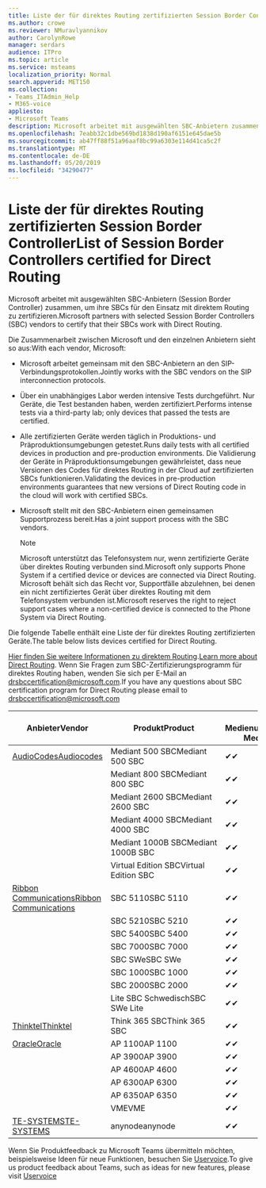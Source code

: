 ```yaml
---
title: Liste der für direktes Routing zertifizierten Session Border Controller
ms.author: crowe
ms.reviewer: NMuravlyannikov
author: CarolynRowe
manager: serdars
audience: ITPro
ms.topic: article
ms.service: msteams
localization_priority: Normal
search.appverid: MET150
ms.collection:
- Teams_ITAdmin_Help
- M365-voice
appliesto:
- Microsoft Teams
description: Microsoft arbeitet mit ausgewählten SBC-Anbietern zusammen, um ihre SBCs für den Einsatz mit direktem Routing zu zertifizieren.
ms.openlocfilehash: 7eabb32c1dbe569bd1838d190af6151e645dae5b
ms.sourcegitcommit: ab47ff88f51a96aaf8bc99a6303e114d41ca5c2f
ms.translationtype: MT
ms.contentlocale: de-DE
ms.lasthandoff: 05/20/2019
ms.locfileid: "34290477"
---
```

# <a name="list-of-session-border-controllers-certified-for-direct-routing"></a><span data-ttu-id="fe9e6-103">Liste der für direktes Routing zertifizierten Session Border Controller</span><span class="sxs-lookup"><span data-stu-id="fe9e6-103">List of Session Border Controllers certified for Direct Routing</span></span>

<span data-ttu-id="fe9e6-104">Microsoft arbeitet mit ausgewählten SBC-Anbietern (Session Border Controller) zusammen, um ihre SBCs für den Einsatz mit direktem Routing zu zertifizieren.</span><span class="sxs-lookup"><span data-stu-id="fe9e6-104">Microsoft partners with selected Session Border Controllers (SBC) vendors to certify that their SBCs work with Direct Routing.</span></span> 

<span data-ttu-id="fe9e6-105">Die Zusammenarbeit zwischen Microsoft und den einzelnen Anbietern sieht so aus:</span><span class="sxs-lookup"><span data-stu-id="fe9e6-105">With each vendor, Microsoft:</span></span> 

- <span data-ttu-id="fe9e6-106">Microsoft arbeitet gemeinsam mit den SBC-Anbietern an den SIP-Verbindungsprotokollen.</span><span class="sxs-lookup"><span data-stu-id="fe9e6-106">Jointly works with the SBC vendors on the SIP interconnection protocols.</span></span>
- <span data-ttu-id="fe9e6-107">Über ein unabhängiges Labor werden intensive Tests durchgeführt. Nur Geräte, die Test bestanden haben, werden zertifiziert.</span><span class="sxs-lookup"><span data-stu-id="fe9e6-107">Performs intense tests via a third-party lab; only devices that passed the tests are certified.</span></span> 
- <span data-ttu-id="fe9e6-108">Alle zertifizierten Geräte werden täglich in Produktions- und Präproduktionsumgebungen getestet.</span><span class="sxs-lookup"><span data-stu-id="fe9e6-108">Runs daily tests with all certified devices in production and pre-production environments.</span></span> <span data-ttu-id="fe9e6-109">Die Validierung der Geräte in Präproduktionsumgebungen gewährleistet, dass neue Versionen des Codes für direktes Routing in der Cloud auf zertifizierten SBCs funktionieren.</span><span class="sxs-lookup"><span data-stu-id="fe9e6-109">Validating the devices in pre-production environments guarantees that new versions of Direct Routing code in the cloud will work with certified SBCs.</span></span> 
- <span data-ttu-id="fe9e6-110">Microsoft stellt mit den SBC-Anbietern einen gemeinsamen Supportprozess bereit.</span><span class="sxs-lookup"><span data-stu-id="fe9e6-110">Has a joint support process with the SBC vendors.</span></span>


  > [!NOTE]
  > <span data-ttu-id="fe9e6-111">Microsoft unterstützt das Telefonsystem nur, wenn zertifizierte Geräte über direktes Routing verbunden sind.</span><span class="sxs-lookup"><span data-stu-id="fe9e6-111">Microsoft only supports Phone System if a certified device or devices are connected via Direct Routing.</span></span> <span data-ttu-id="fe9e6-112">Microsoft behält sich das Recht vor, Supportfälle abzulehnen, bei denen ein nicht zertifiziertes Gerät über direktes Routing mit dem Telefonsystem verbunden ist.</span><span class="sxs-lookup"><span data-stu-id="fe9e6-112">Microsoft reserves the right to reject support cases where a non-certified device is connected to the Phone System via Direct Routing.</span></span> 

<span data-ttu-id="fe9e6-113">Die folgende Tabelle enthält eine Liste der für direktes Routing zertifizierten Geräte.</span><span class="sxs-lookup"><span data-stu-id="fe9e6-113">The table below lists devices certified for Direct Routing.</span></span> 

<span data-ttu-id="fe9e6-114">[Hier finden Sie weitere Informationen zu direktem Routing](https://aka.ms/dr).</span><span class="sxs-lookup"><span data-stu-id="fe9e6-114">[Learn more about Direct Routing](https://aka.ms/dr).</span></span> <span data-ttu-id="fe9e6-115">Wenn Sie Fragen zum SBC-Zertifizierungsprogramm für direktes Routing haben, wenden Sie sich per E-Mail an drsbccertification@microsoft.com.</span><span class="sxs-lookup"><span data-stu-id="fe9e6-115">If you have any questions about SBC certification program for Direct Routing please email to drsbccertification@microsoft.com</span></span>


|                                                       <span data-ttu-id="fe9e6-116">Anbieter</span><span class="sxs-lookup"><span data-stu-id="fe9e6-116">Vendor</span></span>                                                        |       <span data-ttu-id="fe9e6-117">Produkt</span><span class="sxs-lookup"><span data-stu-id="fe9e6-117">Product</span></span>       | <span data-ttu-id="fe9e6-118">Ohne Medienumgehung</span><span class="sxs-lookup"><span data-stu-id="fe9e6-118">Non-Media Bypass</span></span> | <span data-ttu-id="fe9e6-119">Medienumgehung</span><span class="sxs-lookup"><span data-stu-id="fe9e6-119">Media Bypass</span></span> | <span data-ttu-id="fe9e6-120">Softwareversion</span><span class="sxs-lookup"><span data-stu-id="fe9e6-120">Software Version</span></span> |
|---------------------------------------------------------------------------------------------------------------------|---------------------|------------------|--------------|------------------|
| [<span data-ttu-id="fe9e6-121">AudioCodes</span><span class="sxs-lookup"><span data-stu-id="fe9e6-121">Audiocodes</span></span>](https://www.audiocodes.com/solutions-products/products/products-for-microsoft-365/direct-routing-for-microsoft-teams) |   <span data-ttu-id="fe9e6-122">Mediant 500 SBC</span><span class="sxs-lookup"><span data-stu-id="fe9e6-122">Mediant 500 SBC</span></span>   |     <span data-ttu-id="fe9e6-123">&#10004;</span><span class="sxs-lookup"><span data-stu-id="fe9e6-123">&#10004;</span></span>     |   <span data-ttu-id="fe9e6-124">&#10004;</span><span class="sxs-lookup"><span data-stu-id="fe9e6-124">&#10004;</span></span>    |  <span data-ttu-id="fe9e6-125">7.20A.250.003</span><span class="sxs-lookup"><span data-stu-id="fe9e6-125">7.20A.250.003</span></span>   |
|                                                                                                                     |   <span data-ttu-id="fe9e6-126">Mediant 800 SBC</span><span class="sxs-lookup"><span data-stu-id="fe9e6-126">Mediant 800 SBC</span></span>   |     <span data-ttu-id="fe9e6-127">&#10004;</span><span class="sxs-lookup"><span data-stu-id="fe9e6-127">&#10004;</span></span>     |   <span data-ttu-id="fe9e6-128">&#10004;</span><span class="sxs-lookup"><span data-stu-id="fe9e6-128">&#10004;</span></span>     |  <span data-ttu-id="fe9e6-129">7.20A.250.003</span><span class="sxs-lookup"><span data-stu-id="fe9e6-129">7.20A.250.003</span></span>   |
|                                                                                                                     |  <span data-ttu-id="fe9e6-130">Mediant 2600 SBC</span><span class="sxs-lookup"><span data-stu-id="fe9e6-130">Mediant 2600 SBC</span></span>   |     <span data-ttu-id="fe9e6-131">&#10004;</span><span class="sxs-lookup"><span data-stu-id="fe9e6-131">&#10004;</span></span>     |   <span data-ttu-id="fe9e6-132">&#10004;</span><span class="sxs-lookup"><span data-stu-id="fe9e6-132">&#10004;</span></span>    |  <span data-ttu-id="fe9e6-133">7.20A.250.003</span><span class="sxs-lookup"><span data-stu-id="fe9e6-133">7.20A.250.003</span></span>   |
|                                                                                                                     |  <span data-ttu-id="fe9e6-134">Mediant 4000 SBC</span><span class="sxs-lookup"><span data-stu-id="fe9e6-134">Mediant 4000 SBC</span></span>   |     <span data-ttu-id="fe9e6-135">&#10004;</span><span class="sxs-lookup"><span data-stu-id="fe9e6-135">&#10004;</span></span>     |   <span data-ttu-id="fe9e6-136">&#10004;</span><span class="sxs-lookup"><span data-stu-id="fe9e6-136">&#10004;</span></span>     |  <span data-ttu-id="fe9e6-137">7.20A.250.003</span><span class="sxs-lookup"><span data-stu-id="fe9e6-137">7.20A.250.003</span></span>   |
|                                                                                                                     | <span data-ttu-id="fe9e6-138">Mediant 1000B SBC</span><span class="sxs-lookup"><span data-stu-id="fe9e6-138">Mediant 1000B  SBC</span></span>  |     <span data-ttu-id="fe9e6-139">&#10004;</span><span class="sxs-lookup"><span data-stu-id="fe9e6-139">&#10004;</span></span>     |   <span data-ttu-id="fe9e6-140">Ausstehend</span><span class="sxs-lookup"><span data-stu-id="fe9e6-140">Pending</span></span>     |  <span data-ttu-id="fe9e6-141">7.20A.250.003</span><span class="sxs-lookup"><span data-stu-id="fe9e6-141">7.20A.250.003</span></span>   |
|                                                                                                                     | <span data-ttu-id="fe9e6-142">Virtual Edition SBC</span><span class="sxs-lookup"><span data-stu-id="fe9e6-142">Virtual Edition SBC</span></span> |     <span data-ttu-id="fe9e6-143">&#10004;</span><span class="sxs-lookup"><span data-stu-id="fe9e6-143">&#10004;</span></span>     |   <span data-ttu-id="fe9e6-144">&#10004;</span><span class="sxs-lookup"><span data-stu-id="fe9e6-144">&#10004;</span></span>     |  <span data-ttu-id="fe9e6-145">7.20A.250.003</span><span class="sxs-lookup"><span data-stu-id="fe9e6-145">7.20A.250.003</span></span>  |
|  [<span data-ttu-id="fe9e6-146">Ribbon Communications</span><span class="sxs-lookup"><span data-stu-id="fe9e6-146">Ribbon Communications</span></span>](https://ribboncommunications.com/solutions/enterprise-solutions/microsoft-skype-business)  |      <span data-ttu-id="fe9e6-147">SBC 5110</span><span class="sxs-lookup"><span data-stu-id="fe9e6-147">SBC 5110</span></span>       |     <span data-ttu-id="fe9e6-148">&#10004;</span><span class="sxs-lookup"><span data-stu-id="fe9e6-148">&#10004;</span></span>     |   <span data-ttu-id="fe9e6-149">&#10004;</span><span class="sxs-lookup"><span data-stu-id="fe9e6-149">&#10004;</span></span>    |       <span data-ttu-id="fe9e6-150">V6.2</span><span class="sxs-lookup"><span data-stu-id="fe9e6-150">V6.2</span></span>       |
|                                                                                                                     |      <span data-ttu-id="fe9e6-151">SBC 5210</span><span class="sxs-lookup"><span data-stu-id="fe9e6-151">SBC 5210</span></span>       |     <span data-ttu-id="fe9e6-152">&#10004;</span><span class="sxs-lookup"><span data-stu-id="fe9e6-152">&#10004;</span></span>     |  <span data-ttu-id="fe9e6-153">&#10004;</span><span class="sxs-lookup"><span data-stu-id="fe9e6-153">&#10004;</span></span>    |       <span data-ttu-id="fe9e6-154">V6.2</span><span class="sxs-lookup"><span data-stu-id="fe9e6-154">V6.2</span></span>       |
|                                                                                                                     |      <span data-ttu-id="fe9e6-155">SBC 5400</span><span class="sxs-lookup"><span data-stu-id="fe9e6-155">SBC 5400</span></span>       |     <span data-ttu-id="fe9e6-156">&#10004;</span><span class="sxs-lookup"><span data-stu-id="fe9e6-156">&#10004;</span></span>     |   <span data-ttu-id="fe9e6-157">&#10004;</span><span class="sxs-lookup"><span data-stu-id="fe9e6-157">&#10004;</span></span>   |       <span data-ttu-id="fe9e6-158">V6.2</span><span class="sxs-lookup"><span data-stu-id="fe9e6-158">V6.2</span></span>       |
|                                                                                                                     |      <span data-ttu-id="fe9e6-159">SBC 7000</span><span class="sxs-lookup"><span data-stu-id="fe9e6-159">SBC 7000</span></span>       |     <span data-ttu-id="fe9e6-160">&#10004;</span><span class="sxs-lookup"><span data-stu-id="fe9e6-160">&#10004;</span></span>     |   <span data-ttu-id="fe9e6-161">&#10004;</span><span class="sxs-lookup"><span data-stu-id="fe9e6-161">&#10004;</span></span>    |       <span data-ttu-id="fe9e6-162">V6.2</span><span class="sxs-lookup"><span data-stu-id="fe9e6-162">V6.2</span></span>       |
|                                                                                                                     |       <span data-ttu-id="fe9e6-163">SBC SWe</span><span class="sxs-lookup"><span data-stu-id="fe9e6-163">SBC SWe</span></span>       |     <span data-ttu-id="fe9e6-164">&#10004;</span><span class="sxs-lookup"><span data-stu-id="fe9e6-164">&#10004;</span></span>     |   <span data-ttu-id="fe9e6-165">&#10004;</span><span class="sxs-lookup"><span data-stu-id="fe9e6-165">&#10004;</span></span>   |       <span data-ttu-id="fe9e6-166">V6.2</span><span class="sxs-lookup"><span data-stu-id="fe9e6-166">V6.2</span></span>       |
|                                                                                                                     |      <span data-ttu-id="fe9e6-167">SBC 1000</span><span class="sxs-lookup"><span data-stu-id="fe9e6-167">SBC 1000</span></span>       |     <span data-ttu-id="fe9e6-168">&#10004;</span><span class="sxs-lookup"><span data-stu-id="fe9e6-168">&#10004;</span></span>     |   <span data-ttu-id="fe9e6-169">&#10004;</span><span class="sxs-lookup"><span data-stu-id="fe9e6-169">&#10004;</span></span>    |      <span data-ttu-id="fe9e6-170">v8.0.1</span><span class="sxs-lookup"><span data-stu-id="fe9e6-170">v8.0.1</span></span>     |
|                                                                                                                     |      <span data-ttu-id="fe9e6-171">SBC 2000</span><span class="sxs-lookup"><span data-stu-id="fe9e6-171">SBC 2000</span></span>       |     <span data-ttu-id="fe9e6-172">&#10004;</span><span class="sxs-lookup"><span data-stu-id="fe9e6-172">&#10004;</span></span>     |   <span data-ttu-id="fe9e6-173">&#10004;</span><span class="sxs-lookup"><span data-stu-id="fe9e6-173">&#10004;</span></span>   |     <span data-ttu-id="fe9e6-174">v8.0.1</span><span class="sxs-lookup"><span data-stu-id="fe9e6-174">v8.0.1</span></span>     |
|                                                                                                                     |    <span data-ttu-id="fe9e6-175">Lite SBC Schwedisch</span><span class="sxs-lookup"><span data-stu-id="fe9e6-175">SBC SWe Lite</span></span>     |     <span data-ttu-id="fe9e6-176">&#10004;</span><span class="sxs-lookup"><span data-stu-id="fe9e6-176">&#10004;</span></span>     |  <span data-ttu-id="fe9e6-177">&#10004;</span><span class="sxs-lookup"><span data-stu-id="fe9e6-177">&#10004;</span></span>    |      <span data-ttu-id="fe9e6-178">v8.0.1</span><span class="sxs-lookup"><span data-stu-id="fe9e6-178">v8.0.1</span></span>    |
|                     [<span data-ttu-id="fe9e6-179">Thinktel</span><span class="sxs-lookup"><span data-stu-id="fe9e6-179">Thinktel</span></span>](https://www.thinktel.ca/services/think-365/think-365-overview/)                      |    <span data-ttu-id="fe9e6-180">Think 365 SBC</span><span class="sxs-lookup"><span data-stu-id="fe9e6-180">Think 365 SBC</span></span>    |     <span data-ttu-id="fe9e6-181">&#10004;</span><span class="sxs-lookup"><span data-stu-id="fe9e6-181">&#10004;</span></span>     |   <span data-ttu-id="fe9e6-182">Ausstehend</span><span class="sxs-lookup"><span data-stu-id="fe9e6-182">Pending</span></span>    |       <span data-ttu-id="fe9e6-183">V1.4</span><span class="sxs-lookup"><span data-stu-id="fe9e6-183">V1.4</span></span>       |
|                     [<span data-ttu-id="fe9e6-184">Oracle</span><span class="sxs-lookup"><span data-stu-id="fe9e6-184">Oracle</span></span>](https://www.oracle.com/industries/communications/enterprise-session-border-controller/microsoft.html)                      |    <span data-ttu-id="fe9e6-185">AP 1100</span><span class="sxs-lookup"><span data-stu-id="fe9e6-185">AP 1100</span></span>      |    <span data-ttu-id="fe9e6-186">&#10004;</span><span class="sxs-lookup"><span data-stu-id="fe9e6-186">&#10004;</span></span>     |    <span data-ttu-id="fe9e6-187">&#10004;</span><span class="sxs-lookup"><span data-stu-id="fe9e6-187">&#10004;</span></span>    |   <span data-ttu-id="fe9e6-188">8.3.0.0.1</span><span class="sxs-lookup"><span data-stu-id="fe9e6-188">8.3.0.0.1</span></span> |
|                                                                                                                    |    <span data-ttu-id="fe9e6-189">AP 3900</span><span class="sxs-lookup"><span data-stu-id="fe9e6-189">AP 3900</span></span>           |    <span data-ttu-id="fe9e6-190">&#10004;</span><span class="sxs-lookup"><span data-stu-id="fe9e6-190">&#10004;</span></span>     |    <span data-ttu-id="fe9e6-191">&#10004;</span><span class="sxs-lookup"><span data-stu-id="fe9e6-191">&#10004;</span></span>   |   <span data-ttu-id="fe9e6-192">8.3.0.0.1</span><span class="sxs-lookup"><span data-stu-id="fe9e6-192">8.3.0.0.1</span></span>  | 
|                                                                                                                    |      <span data-ttu-id="fe9e6-193">AP 4600</span><span class="sxs-lookup"><span data-stu-id="fe9e6-193">AP 4600</span></span>         |    <span data-ttu-id="fe9e6-194">&#10004;</span><span class="sxs-lookup"><span data-stu-id="fe9e6-194">&#10004;</span></span>   |    <span data-ttu-id="fe9e6-195">&#10004;</span><span class="sxs-lookup"><span data-stu-id="fe9e6-195">&#10004;</span></span>     |     <span data-ttu-id="fe9e6-196">8.3.0.0.1</span><span class="sxs-lookup"><span data-stu-id="fe9e6-196">8.3.0.0.1</span></span>  |
|                                                                                                                    |      <span data-ttu-id="fe9e6-197">AP 6300</span><span class="sxs-lookup"><span data-stu-id="fe9e6-197">AP 6300</span></span>         |    <span data-ttu-id="fe9e6-198">&#10004;</span><span class="sxs-lookup"><span data-stu-id="fe9e6-198">&#10004;</span></span>   |    <span data-ttu-id="fe9e6-199">&#10004;</span><span class="sxs-lookup"><span data-stu-id="fe9e6-199">&#10004;</span></span>     |     <span data-ttu-id="fe9e6-200">8.3.0.0.1</span><span class="sxs-lookup"><span data-stu-id="fe9e6-200">8.3.0.0.1</span></span>  |
|                                                                                                                   |      <span data-ttu-id="fe9e6-201">AP 6350</span><span class="sxs-lookup"><span data-stu-id="fe9e6-201">AP 6350</span></span>           |    <span data-ttu-id="fe9e6-202">&#10004;</span><span class="sxs-lookup"><span data-stu-id="fe9e6-202">&#10004;</span></span>   |    <span data-ttu-id="fe9e6-203">&#10004;</span><span class="sxs-lookup"><span data-stu-id="fe9e6-203">&#10004;</span></span>    |     <span data-ttu-id="fe9e6-204">8.3.0.0.1</span><span class="sxs-lookup"><span data-stu-id="fe9e6-204">8.3.0.0.1</span></span>  |                                             
|                                                                                                                    |      <span data-ttu-id="fe9e6-205">VME</span><span class="sxs-lookup"><span data-stu-id="fe9e6-205">VME</span></span>           |    <span data-ttu-id="fe9e6-206">&#10004;</span><span class="sxs-lookup"><span data-stu-id="fe9e6-206">&#10004;</span></span>    |    <span data-ttu-id="fe9e6-207">&#10004;</span><span class="sxs-lookup"><span data-stu-id="fe9e6-207">&#10004;</span></span>    |     <span data-ttu-id="fe9e6-208">8.3.0.0.1</span><span class="sxs-lookup"><span data-stu-id="fe9e6-208">8.3.0.0.1</span></span>   |
|                     [<span data-ttu-id="fe9e6-209">TE-SYSTEMS</span><span class="sxs-lookup"><span data-stu-id="fe9e6-209">TE-SYSTEMS</span></span>](https://www.anynode.de/anynode-and-microsoft-teams/)                               |     <span data-ttu-id="fe9e6-210">anynode</span><span class="sxs-lookup"><span data-stu-id="fe9e6-210">anynode</span></span>         |     <span data-ttu-id="fe9e6-211">&#10004;</span><span class="sxs-lookup"><span data-stu-id="fe9e6-211">&#10004;</span></span>   |  <span data-ttu-id="fe9e6-212">&#10004;</span><span class="sxs-lookup"><span data-stu-id="fe9e6-212">&#10004;</span></span>   |      <span data-ttu-id="fe9e6-213">v3.16.2</span><span class="sxs-lookup"><span data-stu-id="fe9e6-213">v3.16.2</span></span>      |

<span data-ttu-id="fe9e6-214">Wenn Sie Produktfeedback zu Microsoft Teams übermitteln möchten, beispielsweise Ideen für neue Funktionen, besuchen Sie [Uservoice](https://microsoftteams.uservoice.com).</span><span class="sxs-lookup"><span data-stu-id="fe9e6-214">To give us product feedback about Teams, such as ideas for new features, please visit [Uservoice](https://microsoftteams.uservoice.com)</span></span>
